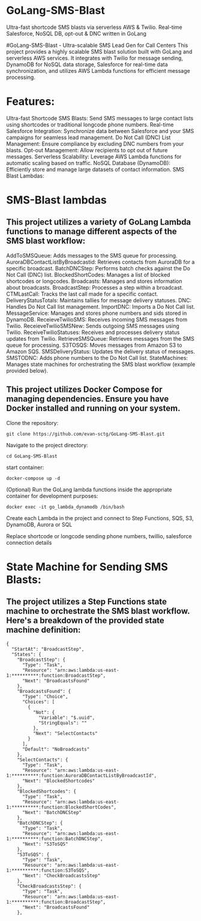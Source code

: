 # GoLang-SMS-Blast
Ultra-fast shortcode SMS blasts via serverless AWS &amp; Twilio. Real-time Salesforce, NoSQL DB, opt-out &amp; DNC written in GoLang

#GoLang-SMS-Blast - Ultra-scalable SMS Lead Gen for Call Centers
This project provides a highly scalable SMS blast solution built with GoLang and serverless AWS services. It integrates with Twilio for message sending, DynamoDB for NoSQL data storage, Salesforce for real-time data synchronization, and utilizes AWS Lambda functions for efficient message processing.

# Features:

Ultra-fast Shortcode SMS Blasts: Send SMS messages to large contact lists using shortcodes or traditional longcode phone numbers.
Real-time Salesforce Integration: Synchronize data between Salesforce and your SMS campaigns for seamless lead management.
Do Not Call (DNC) List Management: Ensure compliance by excluding DNC numbers from your blasts.
Opt-out Management: Allow recipients to opt out of future messages.
Serverless Scalability: Leverage AWS Lambda functions for automatic scaling based on traffic.
NoSQL Database (DynamoDB): Efficiently store and manage large datasets of contact information.
SMS Blast Lambdas:

# SMS-Blast lambdas
## This project utilizes a variety of GoLang Lambda functions to manage different aspects of the SMS blast workflow:

AddToSMSQueue: Adds messages to the SMS queue for processing.
AuroraDBContactListByBroadcastid: Retrieves contacts from AuroraDB for a specific broadcast.
BatchDNCStep: Performs batch checks against the Do Not Call (DNC) list.
BlockedShortCodes: Manages a list of blocked shortcodes or longcodes.
Broadcasts: Manages and stores information about broadcasts.
BroadcastStep: Processes a step within a broadcast.
CTMLastCall: Tracks the last call made for a specific contact.
DeliveryStatusTotals: Maintains tallies for message delivery statuses.
DNC: Handles Do Not Call list management.
ImportDNC: Imports a Do Not Call list.
MessageService: Manages and stores phone numbers and sids stored in DynamoDB.
ReceieveTwilioSMS: Receives incoming SMS messages from Twilio.
ReceieveTwilioSMSNew: Sends outgoing SMS messages using Twilio.
ReceiveTwilioStatuses: Receives and processes delivery status updates from Twilio.
RetrieveSMSQueue: Retrieves messages from the SMS queue for processing.
S3TOSQS: Moves messages from Amazon S3 to Amazon SQS.
SMSDeliveryStatus: Updates the delivery status of messages.
SMSTODNC: Adds phone numbers to the Do Not Call list.
StateMachines: Manages state machines for orchestrating the SMS blast workflow (example provided below).

## This project utilizes Docker Compose for managing dependencies.  Ensure you have Docker installed and running on your system.

Clone the repository:
```
git clone https://github.com/evan-sctg/GoLang-SMS-Blast.git
```

Navigate to the project directory:
```
cd GoLang-SMS-Blast
```

start container:
```
docker-compose up -d
```

(Optional) Run the GoLang lambda functions inside the appropriate container for development purposes:
```
docker exec -it go_lambda_dynamodb /bin/bash
```


Create each Lambda in the project and connect to Step Functions, SQS, S3, DynamoDB, Aurora or SQL

Replace shortcode or longcode sending phone numbers, twillio, salesforce connection details 


# State Machine for Sending SMS Blasts:

## The project utilizes a Step Functions state machine to orchestrate the SMS blast workflow. Here's a breakdown of the provided state machine definition:

```
{
  "StartAt": "BroadcastStep",
  "States": {
    "BroadcastStep": {
      "Type": "Task",
      "Resource": "arn:aws:lambda:us-east-1:**********:function:BroadcastStep",
      "Next": "BroadcastsFound"
    },
    "BroadcastsFound": {
      "Type": "Choice",
      "Choices": [
        {
          "Not": {
            "Variable": "$.uuid",
            "StringEquals": ""
          },
          "Next": "SelectContacts"
        }
      ],
      "Default": "NoBroadcasts"
    },
    "SelectContacts": {
      "Type": "Task",
      "Resource": "arn:aws:lambda:us-east-1:**********:function:AuroraDBContactListByBroadcastId",
      "Next": "BlockedShortcodes"
    },
    "BlockedShortcodes": {
      "Type": "Task",
      "Resource": "arn:aws:lambda:us-east-1:**********:function:BlockedShortCodes",
      "Next": "BatchDNCStep"
    },
    "BatchDNCStep": {
      "Type": "Task",
      "Resource": "arn:aws:lambda:us-east-1:**********:function:BatchDNCStep",
      "Next": "S3ToSQS"
    },
    "S3ToSQS": {
      "Type": "Task",
      "Resource": "arn:aws:lambda:us-east-1:**********:function:S3ToSQS",
      "Next": "CheckBroadcastsStep"
    },
    "CheckBroadcastsStep": {
      "Type": "Task",
      "Resource": "arn:aws:lambda:us-east-1:**********:function:BroadcastStep",
      "Next": "BroadcastsFound"
    },
```